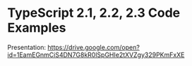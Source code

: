 # TypeScript 2.1, 2.2, 2.3 Code Examples

Presentation: https://drive.google.com/open?id=1EamEGnmCiS4DN7G8kR0lSpGHIe2tXVZgy329PKmFxXE
